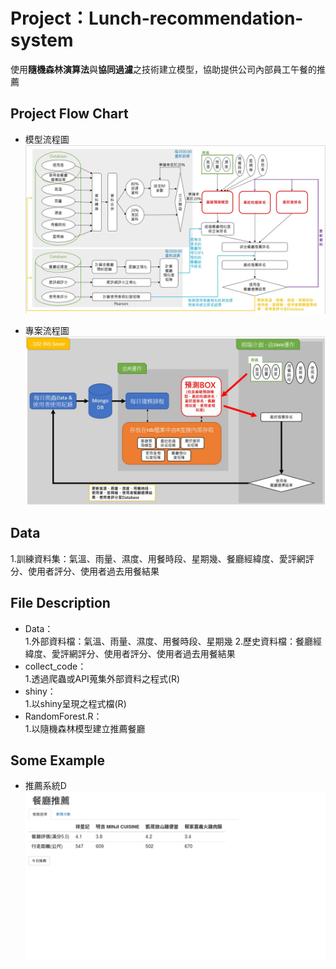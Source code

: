 <H1>Project：Lunch-recommendation-system</H1>

使用**隨機森林演算法**與**協同過濾**之技術建立模型，協助提供公司內部員工午餐的推薦

<H2>Project Flow Chart</H2>

*   模型流程圖
![image](https://github.com/Martin8202/Lunch-recommendation-system/blob/master/Modle%20Flow%20chart.jpg)

*   專案流程圖
![image](https://github.com/Martin8202/Lunch-recommendation-system/blob/master/Project%20Flow%20chart.jpg)

<H2>Data</H2>

1.訓練資料集：氣溫、雨量、濕度、用餐時段、星期幾、餐廳經緯度、愛評網評分、使用者評分、使用者過去用餐結果

<H2>File Description</H2>

* Data：<br>
    1.外部資料檔：氣溫、雨量、濕度、用餐時段、星期幾
    2.歷史資料檔：餐廳經緯度、愛評網評分、使用者評分、使用者過去用餐結果
* collect_code：<br>
    1.透過爬蟲或API蒐集外部資料之程式(R)
* shiny：<br>
    1.以shiny呈現之程式檔(R)
* RandomForest.R：<br>
    1.以隨機森林模型建立推薦餐廳
    
<H2>Some Example</H2>

*   推薦系統D
![image](https://github.com/Martin8202/Lunch-recommendation-system/blob/master/recommandation%20system_new.png)


 
